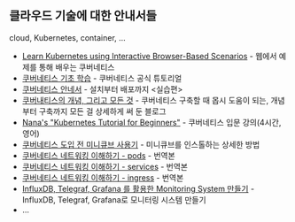 ## 클라우드 기술에 대한 안내서들

cloud, Kubernetes, container, ...

* [Learn Kubernetes using Interactive Browser-Based Scenarios](https://www.katacoda.com/courses/kubernetes) - 웹에서 예제를 통해 배우는 쿠버네티스
* [쿠버네티스 기초 학습](https://kubernetes.io/ko/docs/tutorials/kubernetes-basics/) - 쿠버네티스 공식 튜토리얼
* [쿠버네티스 안네서](https://subicura.com/k8s/) - 설치부터 배포까지 <실습편>
* [쿠버내티스의 개념, 그리고 모든 것](https://bcho.tistory.com/1255?category=731548) - 쿠버네티스 구축할 때 몹시 도움이 되는, 개념부터 구축까지 모든 걸 상세하게 써 둔 블로그
* [Nana's "Kubernetes Tutorial for Beginners"](https://www.youtube.com/watch?v=X48VuDVv0do&t=371s) - 쿠버네티스 입문 강의(4시간, 영어)
* [쿠버네티스 도입 전 미니큐브 사용기](https://medium.com/humanscape-tech/kubernetes-도입-전-minikube-사용기-2eb2b6d8e444) - 미니큐브를 인스톨하는 상세한 방법
* [쿠버네티스 네트워킹 이해하기 - pods](https://coffeewhale.com/k8s/network/2019/04/19/k8s-network-01/) - 번역본 
* [쿠버네티스 네트워킹 이해하기 - services](https://coffeewhale.com/k8s/network/2019/05/11/k8s-network-02/) - 번역본
* [쿠버네티스 네트워킹 이해하기 - ingress](https://coffeewhale.com/k8s/network/2019/05/30/k8s-network-03/) - 번역본
* [InfluxDB, Telegraf, Grafana 를 활용한 Monitoring System 만들기](https://www.popit.kr/influxdb_telegraf_grafana_1) - InfluxDB, Telegraf, Grafana로 모니터링 시스템 만들기
* ...
